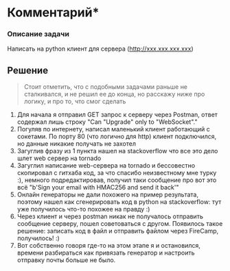 # Комментарий*
### Описание задачи
Написать на python клиент для сервера (http://xxx.xxx.xxx.xxx)
## Решение
>Стоит отметить, что с подобными задачами раньше не сталкивался, и не решил ее до конца, но расскажу ниже про логику, и про то, что смог сделать

1. Для начала я отправил GET запрос к серверу через Postman, ответ содержал лишь строку "Can "Upgrade" only to "WebSocket"."
2. Погуляв по интернету, написал маленький клиент работающий с сокетами. По порту 80 (что логично для http) клиент подключился, но данные никакие получать не захотел
3. Загуглив фразу из 1 пункта нашел на stackoverflow что все это дело шлет web сервер на tornado
4. Загуглил написание web-сервера на tornado и бессовестно скопировал с гитхаба код, за что спасибо неизвестному мне турку :), немного подредактировав, получил таки сообщение про вот это всё "b'Sign your email with HMAC256 and send it back'"
5. Онлайн генераторы не дали похожего на пример результата, поэтому нашел как сгенерировать код в python на stackoverflow: тут уже получилось что-то похожее на правду :)
6. Через клиент и через postman никак не получалось отправить сообщение серверу, пошел советоваться с другом. Появилось такое решение: записать код в файл и отправить файлом через FireCamp, получилось! :)
7. Вот собственно говоря где-то на этом этапе я и остановился, времени разбираться как привязать генератор и настроить отправку почты больше не было.

